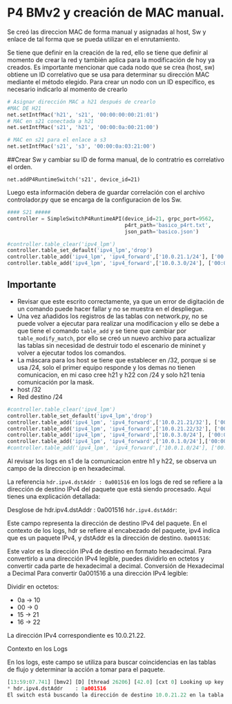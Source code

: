 # P4 BMv2 y creación de MAC manual.


Se creó las direccion MAC de forma manual y asignadas al host, Sw y enlace de tal forma que se pueda utilizar en el enrutamiento.

Se tiene que definir en la creación de la red, ello se tiene que definir al momento de crear la red y también aplica para la modificación de hoy ya creados.
Es importante mencionar que cada nodo que se crea (host, sw) obtiene un ID correlativo que se usa para determinar su dirección MAC mediante el método elegido.
Para crear un nodo con un ID específico, es necesario indicarlo al momento de crearlo



```python
# Asignar dirección MAC a h21 después de crearlo
#MAC DE H21
net.setIntfMac('h21', 's21', '00:00:00:00:21:01')
# MAC en s21 conectada a h21 
net.setIntfMac('s21', 'h21', '00:00:0a:00:21:00')

# MAC en s21 para el enlace a s3
net.setIntfMac('s21', 's3', '00:00:0a:03:21:00') 
```



##Crear Sw y cambiar su ID de forma manual, de lo contratrio es correlativo el orden.

```
net.addP4RuntimeSwitch('s21', device_id=21)
```
Luego esta información debera de guardar correlación con el archivo controlador.py que se encarga de la configuracion de los Sw.


```python
#### S21 #####
controller = SimpleSwitchP4RuntimeAPI(device_id=21, grpc_port=9562,
                                      p4rt_path='basico_p4rt.txt',
                                      json_path='basico.json')

#controller.table_clear('ipv4_lpm')
controller.table_set_default('ipv4_lpm','drop')
controller.table_add('ipv4_lpm', 'ipv4_forward',['10.0.21.1/24'], ['00:00:00:00:21:01','1'])
controller.table_add('ipv4_lpm', 'ipv4_forward',['10.0.3.0/24'], ['00:00:0a:03:21:00','2'])

```

## Importante
- Revisar que este escrito correctamente, ya que un error de digitación de un comando puede hacer fallar y no se muestra en el despliegue.
- Una vez añadidos los registros de las tablas con network.py, no se puede volver a ejecutar para realizar una modificacion y ello se debe a que tiene el comando `table_add` y se tiene que cambiar por `table_modify_match`, por ello se creó un nuevo archivo para actualizar las tablas sin necesidad de destruir todo el escenario de mininet y volver a ejecutar todos los comandos.
- La máscara para los host se tiene que establecer en /32, porque si se usa /24, solo el primer equipo responde y los demas no tienen comunicacion, en mi caso cree h21 y h22 con /24 y solo h21 tenia comunicación por la mask.
- host /32
- Red destino /24



```python
#controller.table_clear('ipv4_lpm')
controller.table_set_default('ipv4_lpm','drop')
controller.table_add('ipv4_lpm', 'ipv4_forward',['10.0.21.21/32'], ['00:00:00:00:21:01','1'])
controller.table_add('ipv4_lpm', 'ipv4_forward',['10.0.21.22/32'], ['00:00:00:00:21:02','2'])
controller.table_add('ipv4_lpm', 'ipv4_forward',['10.0.3.0/24'], ['00:00:0a:03:21:00','3'])
controller.table_add('ipv4_lpm', 'ipv4_forward',['10.0.1.0/24'],['00:00:0a:03:21:00', '3'])
#controller.table_add('ipv4_lpm', 'ipv4_forward',['10.0.1.0/24'], ['00:00:0a:00:03:00','3']) tiene error de MAC y funciona.


```

Al revisar los logs en s1 de la comunicacion entre h1 y h22, se observa un campo de la direccion ip en hexadecimal.

La referencia `hdr.ipv4.dstAddr : 0a001516` en los logs de red se refiere a la dirección de destino IPv4 del paquete que está siendo procesado. Aquí tienes una explicación detallada:

Desglose de hdr.ipv4.dstAddr : 0a001516
`hdr.ipv4.dstAddr`:

Este campo representa la dirección de destino IPv4 del paquete. En el contexto de los logs, hdr se refiere al encabezado del paquete, ipv4 indica que es un paquete IPv4, y dstAddr es la dirección de destino.
`0a001516`:

Este valor es la dirección IPv4 de destino en formato hexadecimal. Para convertirlo a una dirección IPv4 legible, puedes dividirlo en octetos y convertir cada parte de hexadecimal a decimal.
Conversión de Hexadecimal a Decimal
Para convertir 0a001516 a una dirección IPv4 legible:

Dividir en octetos:

- 0a -> 10
- 00 -> 0
- 15 -> 21
- 16 -> 22

La dirección IPv4 correspondiente es 10.0.21.22.

Contexto en los Logs

En los logs, este campo se utiliza para buscar coincidencias en las tablas de flujo y determinar la acción a tomar para el paquete. 


```python
[13:59:07.741] [bmv2] [D] [thread 26206] [42.0] [cxt 0] Looking up key:
* hdr.ipv4.dstAddr    : 0a001516
El switch está buscando la dirección de destino 10.0.21.22 en la tabla de flujo MyIngress.ipv4_lpm para determinar la acción a tomar.

```